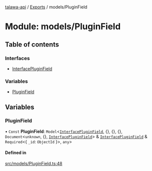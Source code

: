 [talawa-api](../README.md) / [Exports](../modules.md) / models/PluginField

# Module: models/PluginField

## Table of contents

### Interfaces

- [InterfacePluginField](../interfaces/models_PluginField.InterfacePluginField.md)

### Variables

- [PluginField](models_PluginField.md#pluginfield)

## Variables

### PluginField

• `Const` **PluginField**: `Model`\<[`InterfacePluginField`](../interfaces/models_PluginField.InterfacePluginField.md), \{\}, \{\}, \{\}, `Document`\<`unknown`, \{\}, [`InterfacePluginField`](../interfaces/models_PluginField.InterfacePluginField.md)\> & [`InterfacePluginField`](../interfaces/models_PluginField.InterfacePluginField.md) & `Required`\<\{ `_id`: `ObjectId`  \}\>, `any`\>

#### Defined in

[src/models/PluginField.ts:48](https://github.com/PalisadoesFoundation/talawa-api/blob/4c7d3ea/src/models/PluginField.ts#L48)

